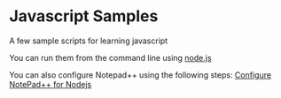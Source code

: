 Javascript Samples
===

A few sample scripts for learning javascript

You can run them from the command line using [node.js](https://nodejs.org/en/) 

You can also configure Notepad++ using the following steps: [Configure NotePad++ for Nodejs](http://blog.aguskurniawan.net/post/notepadjs.aspx)

